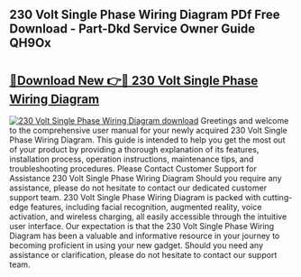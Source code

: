 ## 230 Volt Single Phase Wiring Diagram PDf Free Download - Part-Dkd Service Owner Guide QH9Ox

# <h2><a href="http://dfs5ej.blite.top/?on=230+Volt+Single+Phase+Wiring+Diagram">🔗Download New 👉🔴 230 Volt Single Phase Wiring Diagram</a></h2>

[![230 Volt Single Phase Wiring Diagram download](https://i.imgur.com/lujVjoI.png)](http://dfs5ej.blite.top/?on=230+Volt+Single+Phase+Wiring+Diagram)
Greetings and welcome to the comprehensive user manual for your newly acquired 230 Volt Single Phase Wiring Diagram. This guide is intended to help you get the most out of your product by providing a thorough explanation of its features, installation process, operation instructions, maintenance tips, and troubleshooting procedures. Please Contact Customer Support for Assistance 230 Volt Single Phase Wiring Diagram Should you require any assistance, please do not hesitate to contact our dedicated customer support team. 230 Volt Single Phase Wiring Diagram is packed with cutting-edge features, including facial recognition, augmented reality, voice activation, and wireless charging, all easily accessible through the intuitive user interface. Our expectation is that the 230 Volt Single Phase Wiring Diagram has been a valuable and informative resource in your journey to becoming proficient in using your new gadget. Should you need any assistance or clarification, please do not hesitate to contact our support team.
